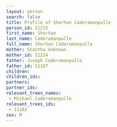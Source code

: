 ```yaml
---
layout: person
search: false
title: Profile of Sherhan Caderamanpulle
person_id: I1215
first_name: Sherhan
last_name: Caderamanpulle
full_name: Sherhan Caderamanpulle
mother: Shantha Unknown
mother_id: I1214
father: Joseph Caderamanpulle
father_id: I1187
children:
children_ids:
partners:
partner_ids:
relevant_trees_names:
 - Michael Caderamanpulle
relevant_trees_ids:
 - I1182
sex: M
---
```


